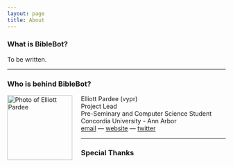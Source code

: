 ```yaml
---
layout: page
title: About
---
```


### What is BibleBot?

To be written.

---

### Who is behind BibleBot?

<div style="float: left;margin-right:20px;"><img alt="Photo of Elliott Pardee" src="{{ site.baseurl }}/public/elliott.png" width="150px" height="150px"></div>
Elliott Pardee (vypr)<br>
Project Lead<br>
Pre-Seminary and Computer Science Student<br>
Concordia University - Ann Arbor<br>
<a href="mailto:vypr@vypr.space">email</a> &mdash; <a href="http://vypr.space">website</a> &mdash; <a href="https://twitter.com/thevypr">twitter</a>

---

### Special Thanks

